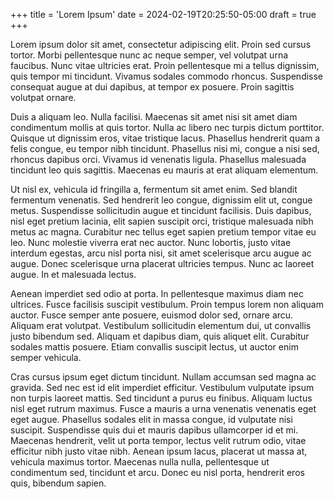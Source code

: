 +++
title = 'Lorem Ipsum'
date = 2024-02-19T20:25:50-05:00
draft = true
+++

Lorem ipsum dolor sit amet, consectetur adipiscing elit. Proin sed cursus tortor. Morbi pellentesque nunc ac neque semper, vel volutpat urna faucibus. Nunc vitae ultricies erat. Proin pellentesque mi a tellus dignissim, quis tempor mi tincidunt. Vivamus sodales commodo rhoncus. Suspendisse consequat augue at dui dapibus, at tempor ex posuere. Proin sagittis volutpat ornare.

Duis a aliquam leo. Nulla facilisi. Maecenas sit amet nisi sit amet diam condimentum mollis at quis tortor. Nulla ac libero nec turpis dictum porttitor. Quisque ut dignissim eros, vitae tristique lacus. Phasellus hendrerit quam a felis congue, eu tempor nibh tincidunt. Phasellus nisi mi, congue a nisi sed, rhoncus dapibus orci. Vivamus id venenatis ligula. Phasellus malesuada tincidunt leo quis sagittis. Maecenas eu mauris at erat aliquam elementum.

Ut nisl ex, vehicula id fringilla a, fermentum sit amet enim. Sed blandit fermentum venenatis. Sed hendrerit leo congue, dignissim elit ut, congue metus. Suspendisse sollicitudin augue et tincidunt facilisis. Duis dapibus, nisl eget pretium lacinia, elit sapien suscipit orci, tristique malesuada nibh metus ac magna. Curabitur nec tellus eget sapien pretium tempor vitae eu leo. Nunc molestie viverra erat nec auctor. Nunc lobortis, justo vitae interdum egestas, arcu nisl porta nisi, sit amet scelerisque arcu augue ac augue. Donec scelerisque urna placerat ultricies tempus. Nunc ac laoreet augue. In et malesuada lectus.

Aenean imperdiet sed odio at porta. In pellentesque maximus diam nec ultrices. Fusce facilisis suscipit vestibulum. Proin tempus lorem non aliquam auctor. Fusce semper ante posuere, euismod dolor sed, ornare arcu. Aliquam erat volutpat. Vestibulum sollicitudin elementum dui, ut convallis justo bibendum sed. Aliquam et dapibus diam, quis aliquet elit. Curabitur sodales mattis posuere. Etiam convallis suscipit lectus, ut auctor enim semper vehicula.

Cras cursus ipsum eget dictum tincidunt. Nullam accumsan sed magna ac gravida. Sed nec est id elit imperdiet efficitur. Vestibulum vulputate ipsum non turpis laoreet mattis. Sed tincidunt a purus eu finibus. Aliquam luctus nisl eget rutrum maximus. Fusce a mauris a urna venenatis venenatis eget eget augue. Phasellus sodales elit in massa congue, id vulputate nisi suscipit. Suspendisse quis dui et mauris dapibus ullamcorper id et mi. Maecenas hendrerit, velit ut porta tempor, lectus velit rutrum odio, vitae efficitur nibh justo vitae nibh. Aenean ipsum lacus, placerat ut massa at, vehicula maximus tortor. Maecenas nulla nulla, pellentesque ut condimentum sed, tincidunt et arcu. Donec eu nisl porta, hendrerit eros quis, bibendum sapien.